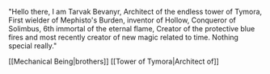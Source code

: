 "Hello there, I am Tarvak Bevanyr, Architect of the endless tower of Tymora, First wielder of Mephisto's Burden, inventor of Hollow, Conqueror of Solimbus, 6th immortal of the eternal flame, Creator of the protective blue fires and most recently creator of new magic related to time. Nothing special really."

[[Mechanical Being|brothers]] [[Tower of Tymora|Architect of]]